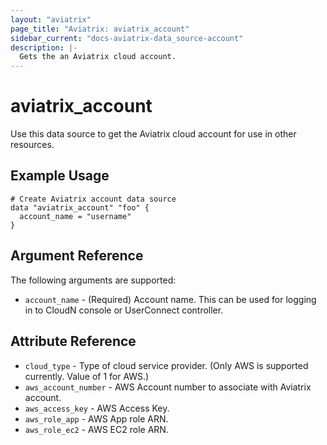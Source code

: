 ```yaml
---
layout: "aviatrix"
page_title: "Aviatrix: aviatrix_account"
sidebar_current: "docs-aviatrix-data_source-account"
description: |-
  Gets the an Aviatrix cloud account.
---
```


# aviatrix_account

Use this data source to get the Aviatrix cloud account for use in other resources.

## Example Usage

```hcl
# Create Aviatrix account data source
data "aviatrix_account" "foo" {
  account_name = "username"
}
```

## Argument Reference

The following arguments are supported:

* `account_name` - (Required) Account name. This can be used for logging in to CloudN console or UserConnect controller.

## Attribute Reference

* `cloud_type` - Type of cloud service provider. (Only AWS is supported currently. Value of 1 for AWS.)
* `aws_account_number` - AWS Account number to associate with Aviatrix account.
* `aws_access_key` - AWS Access Key.
* `aws_role_app` - AWS App role ARN.
* `aws_role_ec2` - AWS EC2 role ARN.
